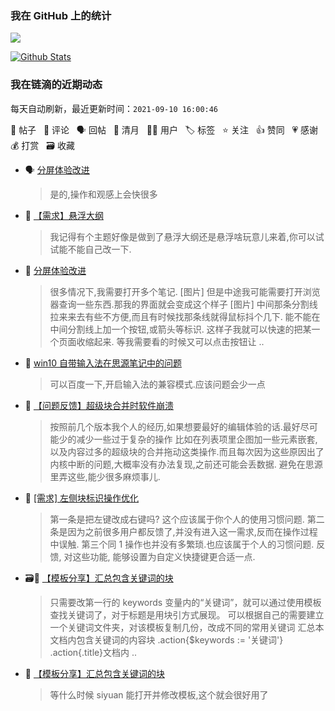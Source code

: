 ### 我在 GitHub 上的统计

<a title="Hits" target="_blank" href="https://github.com/Crowds21/Crowds21"><img src="https://hits.b3log.org/crowds21/crowds21.svg"></a>

[![Github Stats](https://github-readme-stats.vercel.app/api?username=crowds21&theme=tokyonight&show_icons=true)](https://github.com/crowds21)

<!--events start -->

### 我在链滴的近期动态

每天自动刷新，最近更新时间：`2021-09-10 16:00:46`

📝 帖子 &nbsp; 💬 评论 &nbsp; 🗣 回帖 &nbsp; 🌙 清月 &nbsp; 👨‍💻 用户 &nbsp; 🏷️ 标签 &nbsp; ⭐️ 关注 &nbsp; 👍 赞同 &nbsp; 💗 感谢 &nbsp; 💰 打赏 &nbsp; 🗃 收藏

* 🗣 [分屏体验改进](https://ld246.com/article/1631244480430/comment/1631249762846#comments)

  > 是的,操作和观感上会快很多
* 💬 [【需求】悬浮大纲](https://ld246.com/article/1631209198036/comment/1631244666650#comments)

  > 我记得有个主题好像是做到了悬浮大纲还是悬浮啥玩意儿来着,你可以试试能不能自己改一下.
* 📝 [分屏体验改进](https://ld246.com/article/1631244480430)

  > 很多情况下,我需要打开多个笔记. [图片] 但是中途我可能需要打开浏览器查询一些东西.那我的界面就会变成这个样子 [图片] 中间那条分割线拉来来去有些不方便,而且有时候找那条线就得鼠标抖个几下. 能不能在中间分割线上加一个按钮,或箭头等标识. 这样子我就可以快速的把某一个页面收缩起来. 等我需要看的时候又可以点击按钮让 ..
* 💬 [win10 自带输入法在思源笔记中的问题](https://ld246.com/article/1631201742275/comment/1631239041697#comments)

  > 可以百度一下,开启输入法的兼容模式.应该问题会少一点
* 💬 [【问题反馈】超级块合并时软件崩溃](https://ld246.com/article/1631196849797/comment/1631203687473#comments)

  > 按照前几个版本我个人的经历,如果想要最好的编辑体验的话.最好尽可能少的减少一些过于复杂的操作 比如在列表项里企图加一些元素嵌套, 以及内容过多的超级块的合并拖动这类操作.而且每次因为这些原因出了内核中断的问题,大概率没有办法复现,之前还可能会丢数据. 避免在思源里弄这些,能少很多麻烦事儿.
* 💬 [[需求] 左侧块标识操作优化](https://ld246.com/article/1631182590939/comment/1631185121064#comments)

  > 第一条是把左键改成右键吗? 这个应该属于你个人的使用习惯问题. 第二条是因为之前很多用户都反馈了,并没有进入这一需求,反而在操作过程中误触. 第三个同 1 操作也并没有多繁琐.也应该属于个人的习惯问题. 反馈, 对这些功能, 能够设置为自定义快捷键更合适一点.
* 🗃📝 [【模板分享】汇总包含关键词的块](https://ld246.com/article/1631156487344)

  > 只需要改第一行的 keywords 变量内的“关键词”，就可以通过使用模板查找关键词了，对于标题是用块引方式展现。 可以根据自己的需要建立一个关键词文件夹，对该模板复制几份，改成不同的常用关键词 汇总本文档内包含关键词的内容块 .action{$keywords := '关键词'} .action{.title}文档内 ..
* 💬 [【模板分享】汇总包含关键词的块](https://ld246.com/article/1631156487344/comment/1631158070893#comments)

  > 等什么时候 siyuan 能打开并修改模板,这个就会很好用了


<!--events end -->
